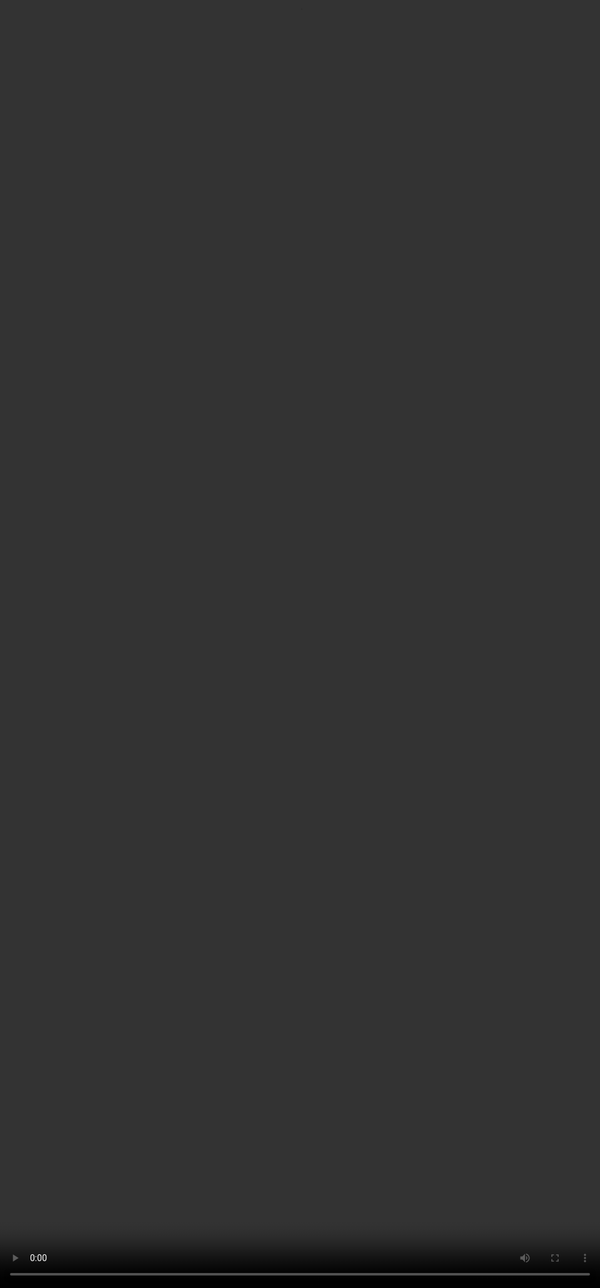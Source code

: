 # Curating well-formatted answers

<video src="${PRIVATE_VIDEO_RAG_5}" frameborder="0" allowfullscreen style="position: absolute; top: 0; left: 0; width: 100%; height: 100%; border: none; object-fit: cover;" controls="" controlslist="nodownload nofullscreen" style="width: 100%" />

High-quality answers serve as a gold standard for the model to learn how to synthesize retrieved information with its generative abilities and produce good responses.
Therefore, when creating answers for the data sample, we need to ensure that they are not directly copied from the evidence, but rather paraphrased into a cohesive response.


**Some things to keep in mind when curating answers are:**

:::tip
1. **Understand the Core Idea:**<br />Read the evidence carefully to grasp its key message.
2. **Paraphrase Creatively:**<br />Avoid copying phrases directly—focus on conveying the meaning in your own words. Use synonyms, restructured sentences, and simplified explanations to present the same idea in a fresh way.
3. **Add Context:**<br />Where appropriate, connect the core idea of the evidence to broader concepts or user-friendly examples, making the answer engaging and conversational.
4. **Synthesise Multiple Evidences:**<br />Combine insights from different evidences into a cohesive answer. This makes the response more comprehensive and reduces the risk of replicating any one source.
5. **Maintain a Natural Tone:**<br />Write as though you’re explaining the information to a peer. Keep the tone friendly, approachable, and easy to follow.
:::